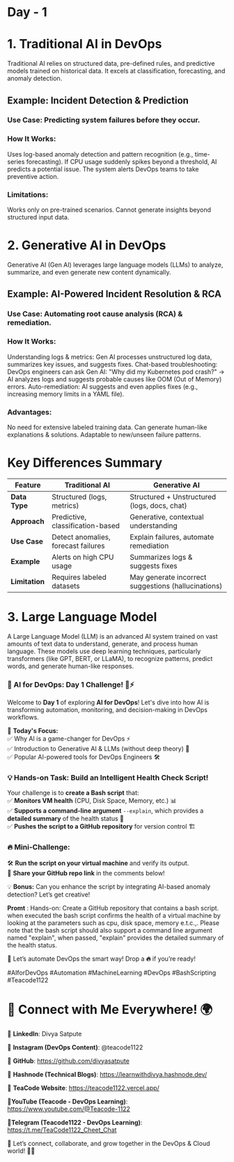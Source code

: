 # Day - 1
 # 1. Traditional AI in DevOps
Traditional AI relies on  structured data, pre-defined rules, and predictive models trained on historical data. It excels at classification, forecasting, and anomaly detection.

## Example: Incident Detection & Prediction
### Use Case:  Predicting system failures before they occur.
### How It Works:
Uses log-based anomaly detection and pattern recognition (e.g., time-series forecasting).
If CPU usage suddenly spikes beyond a threshold, AI predicts a potential issue.
The system alerts DevOps teams to take preventive action.
### Limitations:
Works only on pre-trained scenarios.
Cannot generate insights beyond structured input data.
# 2. Generative AI in DevOps
Generative AI (Gen AI) leverages large language models (LLMs) to analyze, summarize, and even generate new content dynamically.

## Example: AI-Powered Incident Resolution & RCA
### Use Case: Automating root cause analysis (RCA) & remediation.
### How It Works:
Understanding logs & metrics: Gen AI processes unstructured log data, summarizes key issues, and suggests fixes.
Chat-based troubleshooting: DevOps engineers can ask Gen AI:
"Why did my Kubernetes pod crash?" → AI analyzes logs and suggests probable causes like OOM (Out of Memory) errors.
Auto-remediation: AI suggests and even applies fixes (e.g., increasing memory limits in a YAML file).
### Advantages:
No need for extensive labeled training data.
Can generate human-like explanations & solutions.
Adaptable to new/unseen failure patterns.
# Key Differences Summary
| Feature      | Traditional AI                     | Generative AI                          |
|-------------|----------------------------------|--------------------------------------|
| **Data Type** | Structured (logs, metrics)     | Structured + Unstructured (logs, docs, chat) |
| **Approach**  | Predictive, classification-based | Generative, contextual understanding |
| **Use Case**  | Detect anomalies, forecast failures | Explain failures, automate remediation |
| **Example**   | Alerts on high CPU usage       | Summarizes logs & suggests fixes     |
| **Limitation** | Requires labeled datasets     | May generate incorrect suggestions (hallucinations) |

# 3. Large Language Model
A Large Language Model (LLM) is an advanced AI system trained on vast amounts of text data to understand, generate, and process human language. These models use deep learning techniques, particularly transformers (like GPT, BERT, or LLaMA), to recognize patterns, predict words, and generate human-like responses.

### **🚀 AI for DevOps: Day 1 Challenge!** 🤖⚡  

Welcome to **Day 1** of exploring **AI for DevOps**! Let's dive into how AI is transforming automation, monitoring, and decision-making in DevOps workflows.  

📌 **Today's Focus:**  
✅ Why AI is a game-changer for DevOps ⚡  
✅ Introduction to Generative AI & LLMs (without deep theory) 🤖  
✅ Popular AI-powered tools for DevOps Engineers 🛠️  

### **💡 Hands-on Task: Build an Intelligent Health Check Script!**  
Your challenge is to **create a Bash script** that:  
✅ **Monitors VM health** (CPU, Disk Space, Memory, etc.) 📊  
✅ **Supports a command-line argument** `--explain`, which provides a **detailed summary** of the health status 📝  
✅ **Pushes the script to a GitHub repository** for version control 🏗️  

### **🔥 Mini-Challenge:**  
🛠 **Run the script on your virtual machine** and verify its output.  
🔗 **Share your GitHub repo link** in the comments below!  

💡 **Bonus:** Can you enhance the script by integrating AI-based anomaly detection? Let’s get creative!  

**Promt** : Hands-on: Create a GitHub repository that contains a bash script. when executed the bash script confirms the health of a virtual machine by looking at the parameters such as cpu, disk space, memory e.t.c.,. Please note that the bash script should also support a command line argument named "explain", when passed, "explain" provides the detailed summary of the health status.


🚀 Let’s automate DevOps the smart way! Drop a **🔥** if you’re ready!  

#AIforDevOps #Automation #MachineLearning #DevOps #BashScripting #Teacode1122


# 🔗 Connect with Me Everywhere! 🌍
📌 **LinkedIn**: Divya Satpute

📌 **Instagram (DevOps Content)**: @teacode1122

📌 **GitHub**: https://github.com/divyasatpute

📌 **Hashnode (Technical Blogs)**: https://learnwithdivya.hashnode.dev/

📌 **TeaCode Website**: https://teacode1122.vercel.app/

📌**YouTube (Teacode - DevOps Learning)**: https://www.youtube.com/@Teacode-1122

📌**Telegram (Teacode1122 - DevOps Learning)**: https://t.me/TeaCode1122_Cheet_Chat

💬 Let’s connect, collaborate, and grow together in the DevOps & Cloud world! 🚀✨
